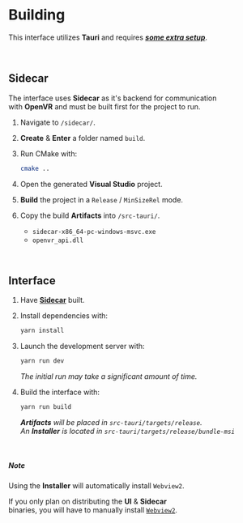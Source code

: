 
# Building

This interface utilizes **Tauri** and requires ***[some extra setup]***.

<br>

## Sidecar

The interface uses **Sidecar** as it's backend for communication <br>
with **OpenVR** and must be built first for the project to run.

1. Navigate to `/sidecar/`.

2. **Create** & **Enter** a folder named `build`.

3. Run CMake with:

    ```sh
    cmake ..
    ```

4. Open the generated **Visual Studio** project.

5. **Build** the project in a `Release` / `MinSizeRel` mode.

6. Copy the build **Artifacts** into `/src-tauri/`.
    - `sidecar-x86_64-pc-windows-msvc.exe`
    - `openvr_api.dll`

<br>

## Interface

1. Have **[Sidecar]** built.

2. Install dependencies with:

    ```sh
    yarn install
    ```

3. Launch the development server with:

    ```sh
    yarn run dev
    ```

    *The initial run may take a significant amount of time.*

4. Build the interface with:

    ```sh
    yarn run build
    ```

    ***Artifacts*** *will be placed in `src-tauri/targets/release`.* <br>
    *An* ***Installer*** *is located in `src-tauri/targets/release/bundle-msi`*

<br>

##### Note

Using the **Installer** will automatically install `Webview2`.

If you only plan on distributing the **UI** & **Sidecar** <br>
binaries, you will have to manually install [`Webview2`].


<!----------------------------------------------------------------------------->

[Sidecar]: #Sidecar

[some extra setup]: https://tauri.studio/en/docs/get-started/intro
[`Webview2`]: https://developer.microsoft.com/en-us/microsoft-edge/webview2/#download-section
